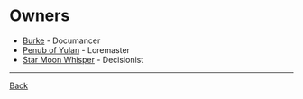 # Owners
- [Burke](Burke.md) - Documancer
- [Penub of Yulan](PenubOfYulan.md) - Loremaster
- [Star Moon Whisper](StarMoonWhisper.md) - Decisionist

---
[Back](../)